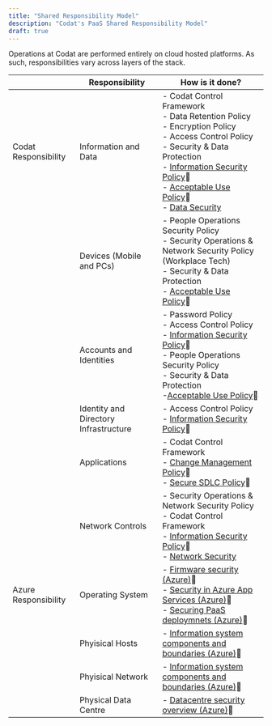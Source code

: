 ```yaml
---
title: "Shared Responsibility Model"
description: "Codat's PaaS Shared Responsibility Model"
draft: true
---
```


Operations at Codat are performed entirely on cloud hosted platforms. As such, responsibilities vary across layers of the stack.

|  &nbsp;              | Responsibility           | How is it done?              |
|----------------------|--------------------------|------------------------------|
| Codat Responsibility | Information and Data     | - Codat Control Framework <br /> - Data Retention Policy <br /> - Encryption Policy <br /> - Access Control Policy <br /> - Security & Data Protection <br /> - [Information Security Policy](https://trust.codat.io/)🔗 <br /> - [Acceptable Use Policy](https://trust.codat.io/)🔗 <br /> - [Data Security](/enterprise/tech-overview/security/data-security) |
|                      | Devices (Mobile and PCs) | - People Operations Security Policy <br /> - Security Operations & Network Security Policy (Workplace Tech) <br /> - Security & Data Protection <br /> - [Acceptable Use Policy](https://trust.codat.io/)🔗 |
|                      | Accounts and Identities  | - Password Policy <br /> - Access Control Policy <br /> - [Information Security Policy](https://trust.codat.io/)🔗 <br /> - People Operations Security Policy <br /> - Security & Data Protection <br /> -[Acceptable Use Policy](https://trust.codat.io/)🔗 |
|                      | Identity and Directory Infrastructure  | - Access Control Policy <br /> - [Information Security Policy](https://trust.codat.io/)🔗 |
|                      | Applications             | - Codat Control Framework <br /> - [Change Management Policy](https://trust.codat.io/)🔗 <br /> - [Secure SDLC Policy](https://trust.codat.io/)🔗 |
|                      | Network Controls         | - Security Operations & Network Security Policy <br /> - Codat Control Framework <br /> - [Information Security Policy](https://trust.codat.io/)🔗 <br /> - [Network Security](/enterprise/tech-overview/security/network-security) |
| Azure Responsibility | Operating System         | - [Firmware security (Azure)](https://learn.microsoft.com/en-us/azure/security/fundamentals/firmware)🔗 <br /> - [Security in Azure App Services (Azure)](https://learn.microsoft.com/en-us/azure/app-service/overview-security)🔗 <br /> - [Securing PaaS deploymnets (Azure)](https://learn.microsoft.com/en-us/azure/security/fundamentals/paas-deployments)🔗 |
|                      | Phyisical Hosts          | - [Information system components and boundaries (Azure)](https://learn.microsoft.com/en-us/azure/security/fundamentals/infrastructure-components)🔗 |
|                      | Phyisical Network        | - [Information system components and boundaries (Azure)](https://learn.microsoft.com/en-us/azure/security/fundamentals/infrastructure-components)🔗 |
|                      | Physical Data Centre     | - [Datacentre security overview (Azure)](https://learn.microsoft.com/en-us/compliance/assurance/assurance-datacenter-security)🔗 |